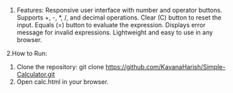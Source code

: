 1. Features:
   Responsive user interface with number and operator buttons.
   Supports +, -, *, /, and decimal operations.
   Clear (C) button to reset the input.
   Equals (=) button to evaluate the expression.
   Displays error message for invalid expressions.
   Lightweight and easy to use in any browser.

2.How to Run:
  1. Clone the repository:
    git clone https://github.com/KavanaHarish/Simple-Calculator.git
  2. Open calc.html in your browser.
